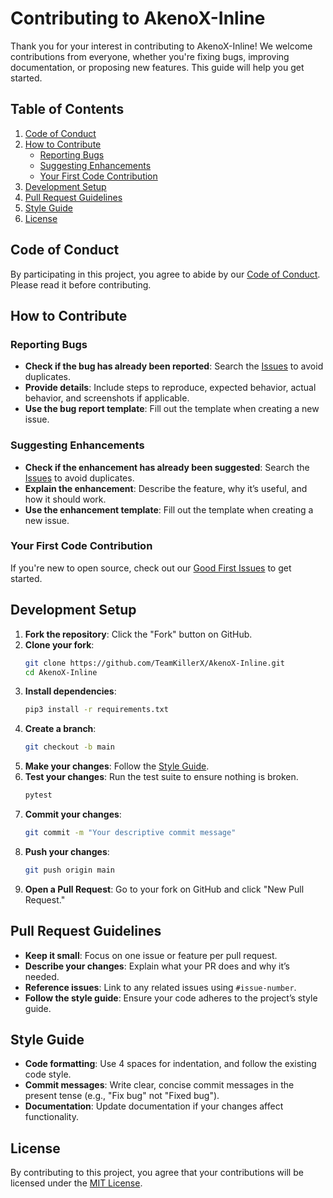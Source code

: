 # Contributing to AkenoX-Inline

Thank you for your interest in contributing to AkenoX-Inline! We welcome contributions from everyone, whether you're fixing bugs, improving documentation, or proposing new features. This guide will help you get started.

## Table of Contents
1. [Code of Conduct](#code-of-conduct)
2. [How to Contribute](#how-to-contribute)
   - [Reporting Bugs](#reporting-bugs)
   - [Suggesting Enhancements](#suggesting-enhancements)
   - [Your First Code Contribution](#your-first-code-contribution)
3. [Development Setup](#development-setup)
4. [Pull Request Guidelines](#pull-request-guidelines)
5. [Style Guide](#style-guide)
6. [License](#license)

## Code of Conduct
By participating in this project, you agree to abide by our [Code of Conduct](CODE_OF_CONDUCT.md). Please read it before contributing.

## How to Contribute

### Reporting Bugs
- **Check if the bug has already been reported**: Search the [Issues](https://github.com/TeamKillerX/AkenoX-Inline/issues) to avoid duplicates.
- **Provide details**: Include steps to reproduce, expected behavior, actual behavior, and screenshots if applicable.
- **Use the bug report template**: Fill out the template when creating a new issue.

### Suggesting Enhancements
- **Check if the enhancement has already been suggested**: Search the [Issues](https://github.com/TeamKillerX/AkenoX-Inline/issues) to avoid duplicates.
- **Explain the enhancement**: Describe the feature, why it’s useful, and how it should work.
- **Use the enhancement template**: Fill out the template when creating a new issue.

### Your First Code Contribution
If you're new to open source, check out our [Good First Issues](https://github.com/TeamKillerX/AkenoX-Inline/issues?q=is%3Aopen+is%3Aissue+label%3A%22good+first+issue%22) to get started.

## Development Setup
1. **Fork the repository**: Click the "Fork" button on GitHub.
2. **Clone your fork**:
   ```bash
   git clone https://github.com/TeamKillerX/AkenoX-Inline.git
   cd AkenoX-Inline
   ```
3. **Install dependencies**:
   ```bash
   pip3 install -r requirements.txt
   ```
4. **Create a branch**:
   ```bash
   git checkout -b main
   ```
5. **Make your changes**: Follow the [Style Guide](#style-guide).
6. **Test your changes**: Run the test suite to ensure nothing is broken.
   ```bash
   pytest
   ```
7. **Commit your changes**:
   ```bash
   git commit -m "Your descriptive commit message"
   ```
8. **Push your changes**:
   ```bash
   git push origin main
   ```
9. **Open a Pull Request**: Go to your fork on GitHub and click "New Pull Request."

## Pull Request Guidelines
- **Keep it small**: Focus on one issue or feature per pull request.
- **Describe your changes**: Explain what your PR does and why it’s needed.
- **Reference issues**: Link to any related issues using `#issue-number`.
- **Follow the style guide**: Ensure your code adheres to the project’s style guide.

## Style Guide
- **Code formatting**: Use 4 spaces for indentation, and follow the existing code style.
- **Commit messages**: Write clear, concise commit messages in the present tense (e.g., "Fix bug" not "Fixed bug").
- **Documentation**: Update documentation if your changes affect functionality.

## License
By contributing to this project, you agree that your contributions will be licensed under the [MIT License](https://github.com/TeamKillerX/AkenoX-Inline/blob/main/LICENSE).

